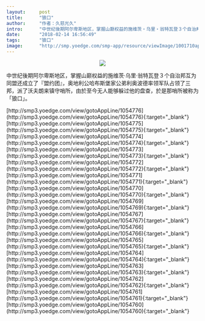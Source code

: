 ```yaml
---
layout:     post
title:      "狼口"
author:     "作者：久慈光久"
intro:      "中世纪後期阿尔卑斯地区，掌握山巅权益的施维茨‧乌里‧翁特瓦登３个自治邦互为同盟还成立了『盟约团』，奥地利公哈布斯堡家公弟利奥波德率领军队占领了三邦，派了沃夫朗来镇守哨所，由於至今无人能够躲过他的盘查，於是那哨所被称为「狼口」。"
date:       "2018-02-14 16:56:49"
tags:       "狼口"
image:      "http://smp.yoedge.com/smp-app/resource/viewImage/1001710appline.png"
---
```

<div style="text-align: center">
<p><img src="http://smp.yoedge.com/smp-app/resource/viewImage/1001710appline.png"/></p>
</div>
<p class="post-meta">
<span>中世纪後期阿尔卑斯地区，掌握山巅权益的施维茨‧乌里‧翁特瓦登３个自治邦互为同盟还成立了『盟约团』，奥地利公哈布斯堡家公弟利奥波德率领军队占领了三邦，派了沃夫朗来镇守哨所，由於至今无人能够躲过他的盘查，於是那哨所被称为「狼口」。</span>
</p>
[http://smp3.yoedge.com/view/gotoAppLine/1054776](http://smp3.yoedge.com/view/gotoAppLine/1054776){:target="_blank"}
[http://smp3.yoedge.com/view/gotoAppLine/1054775](http://smp3.yoedge.com/view/gotoAppLine/1054775){:target="_blank"}
[http://smp3.yoedge.com/view/gotoAppLine/1054774](http://smp3.yoedge.com/view/gotoAppLine/1054774){:target="_blank"}
[http://smp3.yoedge.com/view/gotoAppLine/1054773](http://smp3.yoedge.com/view/gotoAppLine/1054773){:target="_blank"}
[http://smp3.yoedge.com/view/gotoAppLine/1054772](http://smp3.yoedge.com/view/gotoAppLine/1054772){:target="_blank"}
[http://smp3.yoedge.com/view/gotoAppLine/1054771](http://smp3.yoedge.com/view/gotoAppLine/1054771){:target="_blank"}
[http://smp3.yoedge.com/view/gotoAppLine/1054770](http://smp3.yoedge.com/view/gotoAppLine/1054770){:target="_blank"}
[http://smp3.yoedge.com/view/gotoAppLine/1054769](http://smp3.yoedge.com/view/gotoAppLine/1054769){:target="_blank"}
[http://smp3.yoedge.com/view/gotoAppLine/1054767](http://smp3.yoedge.com/view/gotoAppLine/1054767){:target="_blank"}
[http://smp3.yoedge.com/view/gotoAppLine/1054766](http://smp3.yoedge.com/view/gotoAppLine/1054766){:target="_blank"}
[http://smp3.yoedge.com/view/gotoAppLine/1054765](http://smp3.yoedge.com/view/gotoAppLine/1054765){:target="_blank"}
[http://smp3.yoedge.com/view/gotoAppLine/1054764](http://smp3.yoedge.com/view/gotoAppLine/1054764){:target="_blank"}
[http://smp3.yoedge.com/view/gotoAppLine/1054763](http://smp3.yoedge.com/view/gotoAppLine/1054763){:target="_blank"}
[http://smp3.yoedge.com/view/gotoAppLine/1054762](http://smp3.yoedge.com/view/gotoAppLine/1054762){:target="_blank"}
[http://smp3.yoedge.com/view/gotoAppLine/1054761](http://smp3.yoedge.com/view/gotoAppLine/1054761){:target="_blank"}
[http://smp3.yoedge.com/view/gotoAppLine/1054760](http://smp3.yoedge.com/view/gotoAppLine/1054760){:target="_blank"}


